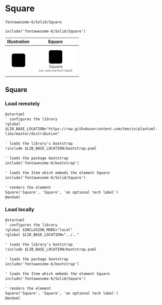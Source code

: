 # Square


```text
fontawesome-6/Solid/Square
```

```text
include('fontawesome-6/Solid/Square')
```



| Illustration | Square |
| :---: | :---: |
| ![illustration for Illustration](../../fontawesome-6/Solid/Square.png) | ![illustration for Square](../../fontawesome-6/Solid/Square.Local.png) |




## Square

### Load remotely
```plantuml
@startuml
' configures the library
!global $LIB_BASE_LOCATION="https://raw.githubusercontent.com/tmorin/plantuml-libs/master/distribution"

' loads the library's bootstrap
!include $LIB_BASE_LOCATION/bootstrap.puml

' loads the package bootstrap
include('fontawesome-6/bootstrap')

' loads the Item which embeds the element Square
include('fontawesome-6/Solid/Square')

' renders the element
Square('Square', 'Square', 'an optional tech label')
@enduml
```

### Load locally
```plantuml
@startuml
' configures the library
!global $INCLUSION_MODE="local"
!global $LIB_BASE_LOCATION="../.."

' loads the library's bootstrap
!include $LIB_BASE_LOCATION/bootstrap.puml

' loads the package bootstrap
include('fontawesome-6/bootstrap')

' loads the Item which embeds the element Square
include('fontawesome-6/Solid/Square')

' renders the element
Square('Square', 'Square', 'an optional tech label')
@enduml
```

